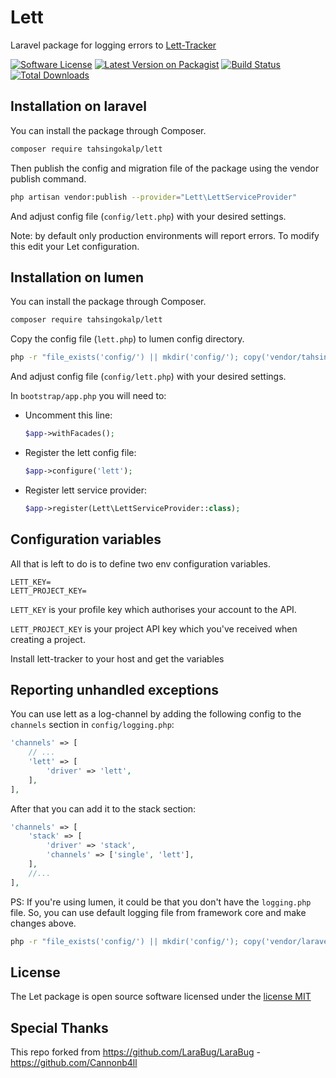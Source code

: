 # Lett
Laravel package for logging errors to [Lett-Tracker](https://github.com/TahsinGokalp/lett-tracker)

[![Software License](https://poser.pugx.org/tahsingokalp/lett/license.svg)](LICENSE.md)
[![Latest Version on Packagist](https://poser.pugx.org/tahsingokalp/lett/v/stable.svg)](https://packagist.org/packages/tahsingokalp/lett)
[![Build Status](https://github.com/tahsingokalp/lett/workflows/tests/badge.svg)](https://github.com/tahsingokalp/lett/actions)
[![Total Downloads](https://poser.pugx.org/tahsingokalp/lett/d/total.svg)](https://packagist.org/packages/tahsingokalp/lett)

## Installation on laravel
You can install the package through Composer.
```bash
composer require tahsingokalp/lett
```

Then publish the config and migration file of the package using the vendor publish command.
```bash
php artisan vendor:publish --provider="Lett\LettServiceProvider"
```
And adjust config file (`config/lett.php`) with your desired settings.

Note: by default only production environments will report errors. To modify this edit your Let configuration.

## Installation on lumen
You can install the package through Composer.
```bash
composer require tahsingokalp/lett
```

Copy the config file (`lett.php`) to lumen config directory.
```bash
php -r "file_exists('config/') || mkdir('config/'); copy('vendor/tahsingokalp/lett/config/lett.php', 'config/lett.php');"
```
And adjust config file (`config/lett.php`) with your desired settings.

In `bootstrap/app.php` you will need to:
- Uncomment this line:
    ```php
    $app->withFacades();
    ```
- Register the lett config file:
    ```php
    $app->configure('lett');
    ```
- Register lett service provider:
    ```php
    $app->register(Lett\LettServiceProvider::class);
    ```

## Configuration variables
All that is left to do is to define two env configuration variables.
```
LETT_KEY=
LETT_PROJECT_KEY=
```
`LETT_KEY` is your profile key which authorises your account to the API.

`LETT_PROJECT_KEY` is your project API key which you've received when creating a project.

Install lett-tracker to your host and get the variables

## Reporting unhandled exceptions
You can use lett as a log-channel by adding the following config to the `channels` section in `config/logging.php`:
```php
'channels' => [
    // ...
    'lett' => [
        'driver' => 'lett',
    ],
],
```
After that you can add it to the stack section:
```php
'channels' => [
    'stack' => [
        'driver' => 'stack',
        'channels' => ['single', 'lett'],
    ],
    //...
],
```

PS: If you're using lumen, it could be that you don't have the `logging.php` file. So, you can use default logging file from
framework core and make changes above.
```bash
php -r "file_exists('config/') || mkdir('config/'); copy('vendor/laravel/lumen-framework/config/logging.php', 'config/logging.php');"
```

## License
The Let package is open source software licensed under the [license MIT](http://opensource.org/licenses/MIT)

## Special Thanks

This repo forked from https://github.com/LaraBug/LaraBug - https://github.com/Cannonb4ll
